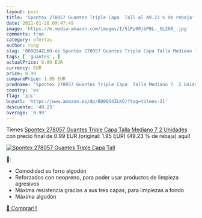 ```yaml
---
layout: post
title: 'Spontex 278057 Guantes Triple Capa  Tall al 49.23 % de rebaja'
date: 2021-01-20 09:47:49
image: 'https://m.media-amazon.com/images/I/51Pp00jbPBL._SL200_.jpg'
comments: true
category: ofertas
author: ring
slug: 'B00Q54ZLKO-es Spontex 278057 Guantes Triple Capa Talla Mediano 7 2 Unidades'
tags: [ 'guantes', ]
actualPrice: 0.99 EUR
currency: EUR
price: 0.99
comparePrice: 1.95 EUR
prodname: 'Spontex 278057 Guantes Triple Capa  Talla Mediano 7  2 Unidades'
country: 'es'
flag: '🇪🇸'
buyurl: 'https://www.amazon.es/dp/B00Q54ZLKO/?tag=tolees-21'
descuento: '49.23'
average: '0.99'
---
```


Tienes [Spontex 278057 Guantes Triple Capa  Talla Mediano 7  2 Unidades](https://www.amazon.es/dp/B00Q54ZLKO/?tag=tolees-21) con precio final de  0.99 EUR (original: 1.95 EUR) (49.23 %  de rebaja) aqui!

[![Spontex 278057 Guantes Triple Capa  Tall](https://m.media-amazon.com/images/I/51Pp00jbPBL._SL200_.jpg)](https://www.amazon.es/dp/B00Q54ZLKO/?tag=tolees-21)

🔎:

- Comodidad su forro algodón
- Reforzados con neopreno, para poder usar productos de limpieza agresivos
- Máxima resistencia gracias a sus tres capas, para limpiezas a fondo
- Máxima algodón

[🛒 Comprar!!!](https://www.amazon.es/dp/B00Q54ZLKO/?tag=tolees-21)
